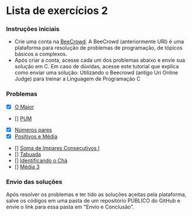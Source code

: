 # Lista de exercícios 2

### Instruções iniciais

- Crie uma conta na [BeeCrowd](https://www.beecrowd.com.br/judge/pt/register). A BeeCrowd
  (anteriormente URI) é uma plataforma para resolução de problemas de programação, de tópicos
  básicos a complexos.
- Após criar a conta, acesse cada um dos problemas abaixo e envie sua solução em C. Em caso de
  dúvidas, acesse este tutorial que explica como enviar uma solução: Utilizando o Beecrowd (antigo Uri
  Online Judge) para treinar a Linguagem de Programação C

### Problemas

- [x] [O Maior](https://www.beecrowd.com.br/judge/pt/problems/view/1013)
- [] [PUM](https://www.beecrowd.com.br/judge/pt/problems/view/1142)
- [x] [Números pares](https://www.beecrowd.com.br/judge/pt/problems/view/1059)
- [x] [Positivos e Média](https://www.beecrowd.com.br/judge/pt/problems/view/1064)
- [] [Soma de Impares Consecutivos I](https://www.beecrowd.com.br/judge/pt/problems/view/1071)
- [] [Tabuada](https://www.beecrowd.com.br/judge/pt/problems/view/1078)
- [] [Identificando o Chá](https://www.beecrowd.com.br/judge/pt/problems/view/2006)
- [] [Média 3](https://www.beecrowd.com.br/judge/pt/problems/view/1040)

### Envio das soluções

Após resolver os problemas e ter tido as soluções aceitas pela plataforma, salve os códigos em uma pasta de
um repositório PÚBLICO do GitHub e envie o link para essa pasta em "Envio e Conclusão".
